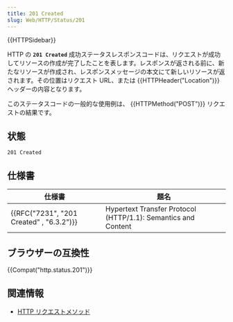 ```yaml
---
title: 201 Created
slug: Web/HTTP/Status/201
---
```


{{HTTPSidebar}}

HTTP の **`201 Created`** 成功ステータスレスポンスコードは、リクエストが成功してリソースの作成が完了したことを表します。レスポンスが返される前に、新たなリソースが作成され、レスポンスメッセージの本文にて新しいリソースが返されます。その位置はリクエスト URL、または {{HTTPHeader("Location")}} ヘッダーの内容となります。

このステータスコードの一般的な使用例は、 {{HTTPMethod("POST")}} リクエストの結果です。

## 状態

```
201 Created
```

## 仕様書

| 仕様書                                   | 題名                                                          |
| ---------------------------------------- | ------------------------------------------------------------- |
| {{RFC("7231", "201 Created" , "6.3.2")}} | Hypertext Transfer Protocol (HTTP/1.1): Semantics and Content |

## ブラウザーの互換性

{{Compat("http.status.201")}}

## 関連情報

- [HTTP リクエストメソッド](/ja/docs/Web/HTTP/Methods)
